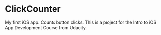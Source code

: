 # ClickCounter
My first iOS app. Counts button clicks. This is a project for the Intro to iOS App Development Course from Udacity.
